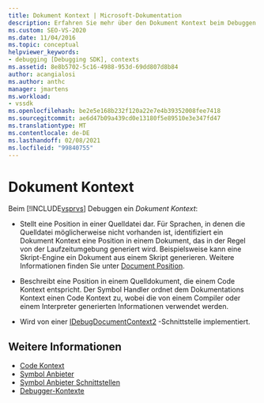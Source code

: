 ```yaml
---
title: Dokument Kontext | Microsoft-Dokumentation
description: Erfahren Sie mehr über den Dokument Kontext beim Debuggen in Visual Studio, das eine Position in einer Quelldatei oder eine Position in einem Quelldokument für einen Code Kontext darstellt.
ms.custom: SEO-VS-2020
ms.date: 11/04/2016
ms.topic: conceptual
helpviewer_keywords:
- debugging [Debugging SDK], contexts
ms.assetid: 8e8b5702-5c16-4988-953d-69dd807d8b84
author: acangialosi
ms.author: anthc
manager: jmartens
ms.workload:
- vssdk
ms.openlocfilehash: be2e5e168b232f120a22e7e4b39352008fee7418
ms.sourcegitcommit: ae6d47b09a439cd0e13180f5e89510e3e347fd47
ms.translationtype: MT
ms.contentlocale: de-DE
ms.lasthandoff: 02/08/2021
ms.locfileid: "99840755"
---
```

# <a name="document-context"></a>Dokument Kontext
Beim [!INCLUDE[vsprvs](../../code-quality/includes/vsprvs_md.md)] Debuggen ein *Dokument Kontext*:

- Stellt eine Position in einer Quelldatei dar. Für Sprachen, in denen die Quelldatei möglicherweise nicht vorhanden ist, identifiziert ein Dokument Kontext eine Position in einem Dokument, das in der Regel von der Laufzeitumgebung generiert wird. Beispielsweise kann eine Skript-Engine ein Dokument aus einem Skript generieren. Weitere Informationen finden Sie unter [Document Position](../../extensibility/debugger/document-position.md).

- Beschreibt eine Position in einem Quelldokument, die einem Code Kontext entspricht. Der Symbol Handler ordnet dem Dokumentations Kontext einen Code Kontext zu, wobei die von einem Compiler oder einem Interpreter generierten Informationen verwendet werden.

- Wird von einer [IDebugDocumentContext2](../../extensibility/debugger/reference/idebugdocumentcontext2.md) -Schnittstelle implementiert.

## <a name="see-also"></a>Weitere Informationen
- [Code Kontext](../../extensibility/debugger/code-context.md)
- [Symbol Anbieter](../../extensibility/debugger/symbol-provider.md)
- [Symbol Anbieter Schnittstellen](../../extensibility/debugger/reference/symbol-provider-interfaces.md)
- [Debugger-Kontexte](../../extensibility/debugger/debugger-contexts.md)
